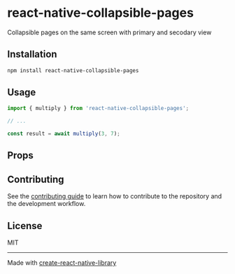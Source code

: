 # react-native-collapsible-pages

Collapsible pages on the same screen with primary and secodary view

## Installation

```sh
npm install react-native-collapsible-pages
```

## Usage

```js
import { multiply } from 'react-native-collapsible-pages';

// ...

const result = await multiply(3, 7);
```

## Props




## Contributing

See the [contributing guide](CONTRIBUTING.md) to learn how to contribute to the repository and the development workflow.

## License

MIT

---

Made with [create-react-native-library](https://github.com/callstack/react-native-builder-bob)
